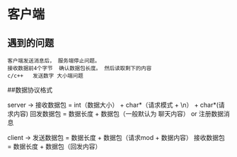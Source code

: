 # 客户端

## 遇到的问题

    客户端发送消息后， 服务端停止问题。
    接收数据前4个字节  确认数据包长度。 然后读取剩下的内容
    c/c++   发送数字 大小端问题
    
##数据协议格式

server -> 接收数据包 = int（数据大小） + char*（请求模式 + \n） + char*(请求内容)
            回发数据包 = 数据长度 + 数据包（一般默认为 聊天内容） or  注册数据消息  
            
            
client -> 发送数据包 = 数据长度 + 数据包（请求mod + 数据内容）
            接收数据包 = 数据长度 + 数据包（回发内容）
